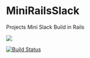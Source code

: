 # MiniRailsSlack
Projects
Mini Slack Build in Rails

<a href="https://codeclimate.com/github/smileofninja/MiniRailsSlack"><img src="https://codeclimate.com/github/smileofninja/MiniRailsSlack/badges/gpa.svg" /></a>

[![Build Status](https://travis-ci.org/smileofninja/MiniRailsSlack.svg?branch=master)](https://travis-ci.org/smileofninja/MiniRailsSlack)